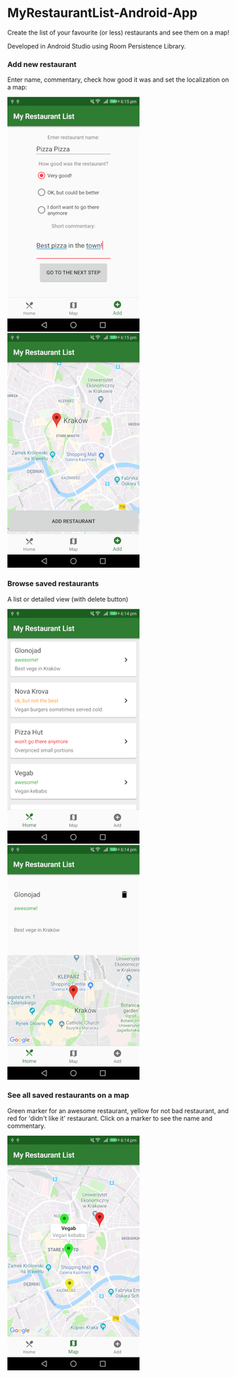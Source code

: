 # MyRestaurantList-Android-App

Create the list of your favourite (or less) restaurants and see them on a map! 

Developed in Android Studio using Room Persistence Library.


### Add new restaurant
Enter name, commentary, check how good it was and set the localization on a map:


![Add restaurant](https://github.com/rabarbar362/MyRestaurantList-Android-App/blob/master/Screenshots/add_new_restaurant.png)
![Add on map](https://github.com/rabarbar362/MyRestaurantList-Android-App/blob/master/Screenshots/add_new_restaurant_map.png)


### Browse saved restaurants 
A list or detailed view (with delete button)


![Home screen](https://github.com/rabarbar362/MyRestaurantList-Android-App/blob/master/Screenshots/home_screen.png)
![Detailed view](https://github.com/rabarbar362/MyRestaurantList-Android-App/blob/master/Screenshots/detailed_restaurant_view.png)


### See all saved restaurants on a map
Green marker for an awesome restaurant, yellow for not bad restaurant, and red for 'didn't like it' restaurant.
Click on a marker to see the name and commentary.


![Map view](https://github.com/rabarbar362/MyRestaurantList-Android-App/blob/master/Screenshots/all_restaurants_map.png)
